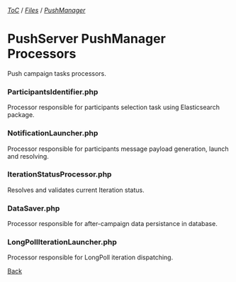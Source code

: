 [_ToC_](../../../push-server.md) / [_Files_](../../index.md) / [_PushManager_](../index.md)

# PushServer PushManager Processors

Push campaign tasks processors.

### ParticipantsIdentifier.php

Processor responsible for participants selection task using Elasticsearch package.

### NotificationLauncher.php

Processor responsible for participants message payload generation, launch and resolving.

### IterationStatusProcessor.php

Resolves and validates current Iteration status.

### DataSaver.php

Processor responsible for after-campaign data persistance in database.

### LongPollIterationLauncher.php

Processor responsible for LongPoll iteration dispatching.


[Back](../index.md)